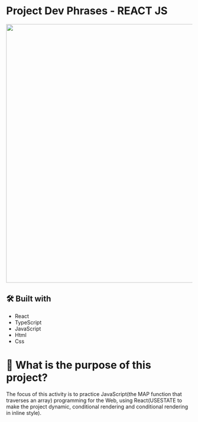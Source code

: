 ﻿# Project Dev Phrases - REACT JS

<div align="center">
<img src="https://github.com/danielfelix45/calculatorProject-React/assets/81331726/a45b905b-7daa-4324-99d3-0a300dc4da65" width="700px" />

</div>

## 🛠️ Built with

- React
- TypeScript
- JavaScript
- Html
- Css

# 🤔 What is the purpose of this project?

The focus of this activity is to practice JavaScript(the MAP function that traverses an array) programming for the Web, using React(USESTATE to make the project dynamic, conditional rendering and conditional rendering in inline style).